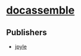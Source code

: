 # [docassemble](https://pypi.org/project/docassemble)



## Publishers
- [jpyle](https://pypi.org/user/jpyle)

